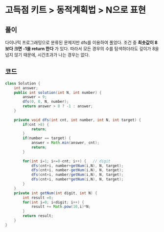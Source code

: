 # 고득점 키트 > 동적계획법 > N으로 표현



## 풀이

다이나믹 프로그래밍으로 분류된 문제지만 dfs를 이용하여 풀었다. 조건 중 **최솟값이 8보다 크면 -1을 return 한다** 가 있다. 따라서 모든 경우의 수를 탐색하더라도 깊이가 8을 넘지 않기 때문에, 시간초과가 나는 경우는 없다.



## 코드

```java
class Solution {
    int answer;
    public int solution(int N, int number) {
        answer = 9;
        dfs(0, 0, N, number);
        return answer > 8 ? -1 : answer;
    }
    
    private void dfs(int cnt, int number, int N, int target) {
        if(cnt >8) {
            return;
        }
        if(number == target) {
            answer = Math.min(answer, cnt);
            return;
        }
        
        for(int i=1; i<=8-cnt; i++) {   // digit
            dfs(cnt+i, number+getNum(i,N), N, target);
            dfs(cnt+i, number-getNum(i,N), N, target);
            dfs(cnt+i, number/getNum(i,N), N, target);
            dfs(cnt+i, number*getNum(i,N), N, target);
        }
    }
    private int getNum(int digit, int N) {
        int result =0;
        for(int i=0; i<digit; i++) {
            result += Math.pow(10,i)*N;
        }
        return result;
    }
}
```

